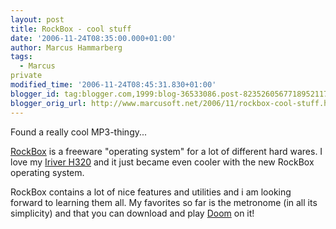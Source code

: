 ```yaml
---
layout: post
title: RockBox - cool stuff
date: '2006-11-24T08:35:00.000+01:00'
author: Marcus Hammarberg
tags:
  - Marcus
private
modified_time: '2006-11-24T08:45:31.830+01:00'
blogger_id: tag:blogger.com,1999:blog-36533086.post-8235260567718952117
blogger_orig_url: http://www.marcusoft.net/2006/11/rockbox-cool-stuff.html
---
```


Found a
really cool MP3-thingy...

[RockBox](http://www.rockbox.org/) is a freeware "operating system" for
a lot of different hard wares. I love my [Iriver
H320](http://www.iriver.com/html/product/prpa_product.asp?pidx=42) and
it just became even cooler with the new RockBox operating system.

RockBox contains a lot of nice features and utilities and i am looking
forward to learning them all. My favorites so far is the metronome (in
all its simplicity) and that you can download and play
[Doom](http://www.rockbox.org/twiki/bin/view/Main/PluginDoom) on it!
